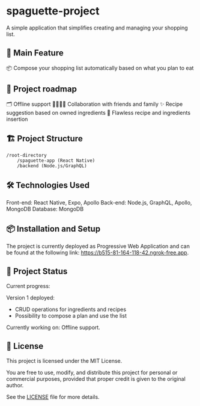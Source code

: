# spaguette-project
A simple application that simplifies creating and managing your shopping list.

## 🎯 Main Feature

📦 Compose your shopping list automatically based on what you plan to eat

## 🚀 Project roadmap

🗂️ Offline support
🫱🏼‍🫲🏽 Collaboration with friends and family
✨ Recipe suggestion based on owned ingredients
👀 Flawless recipe and ingredients insertion

## 🏗️ Project Structure

    /root-directory
        /spaguette-app (React Native)
        /backend (Node.js/GraphQL)

## 🛠️ Technologies Used

Front-end: React Native, Expo, Apollo
Back-end: Node.js, GraphQL, Apollo, MongoDB
Database: MongoDB

## 📦 Installation and Setup

The project is currently deployed as Progressive Web Application and can be found at the following link: https://b515-81-164-118-42.ngrok-free.app.

## 🚧 Project Status

Current progress:

Version 1 deployed:
- CRUD operations for ingredients and recipes
- Possibility to compose a plan and use the list

Currently working on: Offline support.

## 📄 License  

This project is licensed under the MIT License.  

You are free to use, modify, and distribute this project for personal or commercial purposes, provided that proper credit is given to the original author.  

See the [LICENSE](./LICENSE) file for more details.
